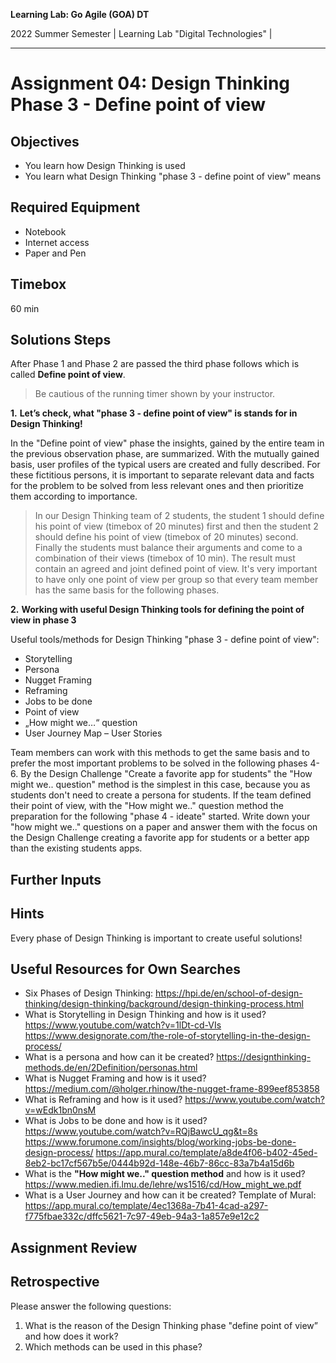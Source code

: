 <!--- Learning Lab: "Digital Technologies" GOA DT
Author: Mert Ünal 		Date: 2022  

-->



**Learning Lab: Go Agile (GOA) DT**   

2022 Summer Semester | Learning Lab "Digital Technologies" |  

***

# Assignment 04: Design Thinking Phase 3 - Define point of view

## Objectives
- You learn how Design Thinking is used
- You learn what Design Thinking "phase 3 - define point of view" means

## Required Equipment
- Notebook
- Internet access
- Paper and Pen

## Timebox

60 min

## Solutions Steps

After Phase 1 and Phase 2 are passed the third phase follows which is called **Define point of view**. 

> Be cautious of the running timer shown by your instructor. 


**1.**  **Let’s check, what "phase 3 - define point of view" is stands for in Design Thinking!**

In the "Define point of view" phase the insights, gained by the entire team in the previous observation phase, are summarized. With the mutually gained basis, user profiles of the typical users are created and fully described. For these fictitious persons, it is important to separate relevant data and facts for the problem to be solved from less relevant ones and then prioritize them according to importance.



>In our Design Thinking team of 2 students, the student 1 should define his point of view (timebox of 20 minutes) first and then the student 2 should define his point of view (timebox of 20 minutes) second. Finally the students must balance their arguments and come to a combination of their views (timebox of 10 min). The result must contain an agreed and joint defined point of view. It's very important to have only one point of view per group so that every team member has the same basis for the following phases.

**2.**  **Working with useful Design Thinking tools for defining the point of view in phase 3**

Useful tools/methods for Design Thinking "phase 3 - define point of view":

* Storytelling
* Persona
* Nugget Framing
* Reframing
* Jobs to be done
* Point of view
* „How might we…“ question
* User Journey Map – User Stories


Team members can work with this methods to get the same basis and to prefer the most important problems to be solved in the following phases 4-6. By the Design Challenge "Create a favorite app for students" the "How might we.. question" method is the simplest in this case, because you as students don't need to create a persona for students. If the team defined their point of view, with the "How might we.." question method the preparation for the following "phase 4 - ideate" started. Write down your "how might we.." questions on a paper and answer them with the focus on the Design Challenge creating a favorite app for students or a better app than the existing students apps.

## Further Inputs

## Hints

Every phase of Design Thinking is important to create useful solutions!


## Useful Resources for Own Searches

- Six Phases of Design Thinking: <https://hpi.de/en/school-of-design-thinking/design-thinking/background/design-thinking-process.html>
- What is Storytelling in Design Thinking and how is it used? <https://www.youtube.com/watch?v=1lDt-cd-VIs> <https://www.designorate.com/the-role-of-storytelling-in-the-design-process/>
- What is a persona and how can it be created? <https://designthinking-methods.de/en/2Definition/personas.html> 
- What is Nugget Framing and how is it used? <https://medium.com/@holger.rhinow/the-nugget-frame-899eef853858>
- What is Reframing and how is it used? <https://www.youtube.com/watch?v=wEdk1bn0nsM>
- What is Jobs to be done and how is it used? <https://www.youtube.com/watch?v=RQjBawcU_qg&t=8s> <https://www.forumone.com/insights/blog/working-jobs-be-done-design-process/> <https://app.mural.co/template/a8de4f06-b402-45ed-8eb2-bc17cf567b5e/0444b92d-148e-46b7-86cc-83a7b4a15d6b>
- What is the **"How might we.." question method** and how is it used? <https://www.medien.ifi.lmu.de/lehre/ws1516/cd/How_might_we.pdf>
- What is a User Journey and how can it be created? Template of Mural: <https://app.mural.co/template/4ec1368a-7b41-4cad-a297-f775fbae332c/dffc5621-7c97-49eb-94a3-1a857e9e12c2>


## Assignment Review

## Retrospective
Please answer the following questions: 

1. What is the reason of the Design Thinking phase "define point of view” and how does it work?
2. Which methods can be used in this phase?
